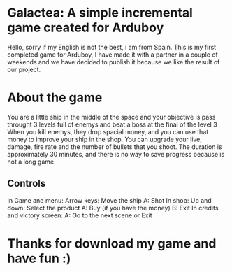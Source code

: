 # Galactea: A simple incremental game created for Arduboy
Hello, sorry if my English is not the best, i am from Spain.
This is my first completed game for Arduboy, I have made it with a partner in a couple of weekends and we have decided to publish it because we like the result of our project.

# About the game
You are a little ship in the middle of the space and your objective is pass throught 3 levels full of enemys and beat a boss at the final of the level 3
When you kill enemys, they drop spacial money, and you can use that money to improve your ship in the shop.
You can upgrade your live, damage, fire rate and the number of bullets that you shoot.
The duration is approximately 30 minutes, and there is no way to save progress because is not a long game.

## Controls
In Game and menu:
  Arrow keys: Move the ship
  A: Shot
In shop:
  Up and down: Select the product
  A: Buy (if you have the money)
  B: Exit
In credits and victory screen:
  A: Go to the next scene or Exit
  
# Thanks for download my game and have fun :)
